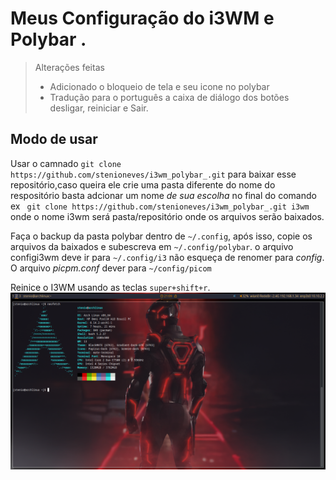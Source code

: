 
# Meus Configuração do i3WM e Polybar . 

>Alterações feitas  
>
 > * Adicionado o bloqueio de tela e seu icone no polybar
 > * Tradução para o português a caixa de diálogo dos botões desligar, reiniciar e Sair.  
   

 ## Modo de usar   
 
 Usar o camnado `git clone https://github.com/stenioneves/i3wm_polybar_.git` para baixar esse repositório,caso queira ele crie uma pasta diferente do nome do respositório basta adcionar um nome *de sua escolha* no final do comando ex ` git clone https://github.com/stenioneves/i3wm_polybar_.git i3wm` onde o nome i3wm será pasta/repositório onde os arquivos  serão baixados.   
 
 Faça o backup da pasta polybar dentro de `~/.config`, após isso, copie os arquivos da baixados  e subescreva  em `~/.config/polybar`. o arquivo configi3wm deve ir para `~/.config/i3` não esqueça de renomer para *_config_*.  
O arquivo _picpm.conf_ dever para `~/config/picom`
 
 Reinice o I3WM usando as teclas  `super+shift+r`.  
![Imagem da área de trabalho](https://github.com/stenioneves/i3wm_polybar_/blob/main/2_003.png?raw=true)


 
 
 

